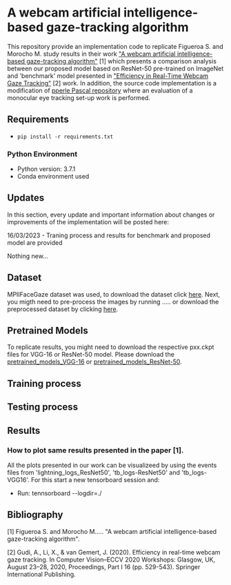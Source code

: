 # A webcam artificial intelligence-based gaze-tracking algorithm

This repository provide an implementation code to replicate Figueroa S. and Morocho M. study results in their work ["A webcam artificial intelligence-based gaze-tracking algorithm"](https://drive.google.com/file/d/1Qt2q5KTAwVzkINAolY5xdCDt21Sz8Zfq/view?usp=sharing) [1] which presents a comparison analysis between our proposed model based on ResNet-50 pre-trained on ImageNet and 'benchmark' model presented in ["Efficiency in Real-Time Webcam Gaze Tracking"](https://arxiv.org/abs/2009.01270) [2] work. In addition, the source code implementation is a modification of [pperle
Pascal repository](https://github.com/pperle/gaze-tracking) where an evaluation of a monocular eye tracking set-up work is performed.

## Requirements

- ```pip install -r requirements.txt```

### Python Environment

- Python version: 3.7.1
- Conda environment used

## Updates
In this section, every update and important information about changes or improvements of the implementation will be posted here:

16/03/2023 - Traning process and results for benchmark and proposed model are provided

Nothing new...

## Dataset

MPIIFaceGaze dataset was used, to download the dataset click [here](https://perceptualui.org/research/datasets/MPIIFaceGaze/). Next, you migth need to pre-process the images by running ..... or download the preprocessed dataset by clicking [here](https://drive.google.com/file/d/1feDiiel0rxhrPLI1Xcw4Fv6N8_Ibk8Vg/view?usp=sharing).


## Pretrained Models
To replicate results, you might need to download the respective pxx.ckpt files for VGG-16 or ResNet-50 model. Please download the [pretrained_models_VGG-16](https://drive.google.com/file/d/1qv7pbBDILplEIsoVA6cKtwFzX7Ga5vYe/view?usp=sharing) or [pretrained_models_ResNet-50](https://drive.google.com/file/d/10JgeeAjLMsgg4emoOJCMkH5B2oikJb0_/view?usp=sharing).


## Training process


## Testing process


## Results

### How to plot same results presented in the paper [1].

All the plots presented in our work can be visualizeed by using the events files from 'lightning_logs_ResNet50', 'tb_logs-ResNet50' and 'tb_logs-VGG16'. For this start a new tensorboard session and:
- Run: tennsorboard --logdir=./

## Bibliography

[1] Figueroa S. and Morocho M..... "A webcam artificial intelligence-based gaze-tracking algorithm".

[2] Gudi, A., Li, X., & van Gemert, J. (2020). Efficiency in real-time webcam gaze tracking. In Computer Vision–ECCV 2020 Workshops: Glasgow, UK, August 23–28, 2020, Proceedings, Part I 16 (pp. 529-543). Springer International Publishing.
